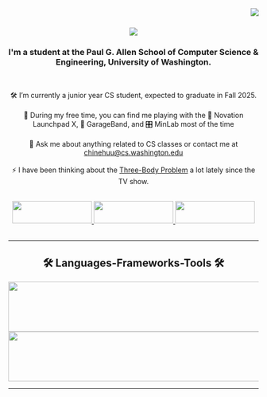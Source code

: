 <img align="right" src="https://visitor-badge.laobi.icu/badge?page_id=chin-eng.chin-eng&left_color=red&right_color=green" />

<h1 align="center">
    <img src="https://readme-typing-svg.herokuapp.com/?font=Righteous&size=35&center=true&vCenter=true&width=500&height=70&duration=4000&lines=Hi+There!+👋;+I'm+Chin-Erdene+Gantulga!;" />
</h1>

<h3 align="center">I'm a student at the Paul G. Allen School of Computer Science & Engineering, University of Washington.</h3>

<br/>

<p align="center">
    🛠️ I’m currently a junior year CS student, expected to graduate in Fall 2025.<br><br>
    🌱 During my free time, you can find me playing with the 🎹 Novation Launchpad X, 🎸 GarageBand, and 🎛️ MinLab most of the time</b><br><br>
    💬 Ask me about anything related to CS classes or contact me at <a href="mailto:chinehuu@cs.washington.edu">chinehuu@cs.washington.edu</a></b><br><br>
    ⚡ I have been thinking about the <a href="https://en.wikipedia.org/wiki/Three-body_problem">Three-Body Problem</a> a lot lately since the TV show.
</p>

<br/>

<div align="center">
  <a href="mailto:chinehuu@cs.washington.edu">
    <img src="https://img.shields.io/badge/Gmail-333333?style=for-the-badge&logo=gmail&logoColor=red" style="width: 160px; height: 45px;" />
  </a>
  <a href="https://www.linkedin.com/in/chin-erdene-gantulga-192452209/" target="_blank">
    <img src="https://img.shields.io/badge/LinkedIn-0077B5?style=for-the-badge&logo=linkedin&logoColor=white" style="width: 160px; height: 45px;" />
  </a>
  <a href="https://chin-eng.github.io/" target="_blank">
    <img src="https://img.shields.io/badge/Portfolio-FF5722?style=for-the-badge&logo=todolist&logoColor=white" style="width: 160px; height: 45px;" />
    <!-- sqlite, safari, google-chrome are other good icon options -->
  </a>
</div>

<br/>
<hr />

<h2 align="center">🛠️ Languages-Frameworks-Tools 🛠️</h2>
<div align="center">
  <a href="https://skillicons.dev">
    <img src="https://skillicons.dev/icons?i=nodejs,github,python,javascript,express,firebase,mongodb,c,java" style="width: 600px; height: 100px;"/>
    <img src="https://skillicons.dev/icons?i=react,r,bootstrap,mui,mysql,flask,html,css,vscode,figma,git" style="width: 600px; height: 100px;" />
  </a>
</div>

<hr />







